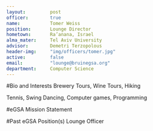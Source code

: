 ```yaml
---
layout:     	post
officer:        true
name:      		Tomer Weiss
position: 		Lounge Director
hometown: 		Ra’anana, Israel
alma_mater: 	Tel Aviv University
advisor: 		Demetri Terzopolous
header-img: 	"img/officers/tomer.jpg"
active: 		false
email: 			"lounge@bruinegsa.org"
department: 	Computer Science
---
```


#Bio and Interests
Brewery Tours, Wine Tours, Hiking

Tennis, Swing Dancing, Computer games, Programming


#eGSA Mission Statement


#Past eGSA Position(s)
Lounge Officer
